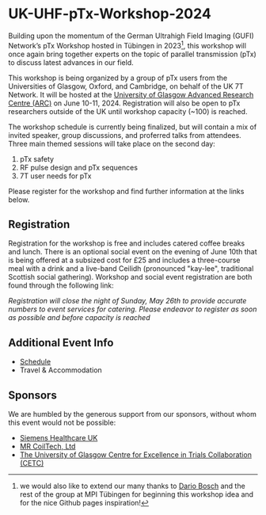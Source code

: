 # UK-UHF-pTx-Workshop-2024
Building upon the momentum of the German Ultrahigh Field Imaging (GUFI) Network’s pTx Workshop hosted in Tübingen in 2023[^1], this workshop will once again bring together experts on the topic of parallel transmission (pTx) to discuss latest advances in our field.

This workshop is being organized by a group of pTx users from the Universities of Glasgow, Oxford, and Cambridge, on behalf of the UK 7T Network. It will be hosted at the [University of Glasgow Advanced Research Centre (ARC)](https://www.gla.ac.uk/research/arc/) on June 10-11, 2024. Registration will also be open to pTx researchers outside of the UK until workshop capacity (~100) is reached. 

The workshop schedule is currently being finalized, but will contain a mix of invited speaker, group discussions, and proferred talks from attendees. Three main themed sessions will take place on the second day:
1. pTx safety
2. RF pulse design and pTx sequences
3. 7T user needs for pTx

Please register for the workshop and find further information at the links below.

## Registration

Registration for the workshop is free and includes catered coffee breaks and lunch. There is an optional social event on the evening of June 10th that is being offered at a subsized cost for £25 and includes a three-course meal with a drink and a live-band Ceilidh (pronounced "kay-lee", traditional Scottish social gathering). Workshop and social event registration are both found through the following link:

_Registration will close the night of Sunday, May 26th to provide accurate numbers to event services for catering. Please endeavor to register as soon as possible and before capacity is reached_

## Additional Event Info
- [Schedule](schedule.md)
- Travel & Accommodation

## Sponsors

We are humbled by the generous support from our sponsors, without whom this event would not be possible:
- [Siemens Healthcare UK](https://www.siemens-healthineers.com/en-uk)
- [MR CoilTech, Ltd](https://www.mr-coiltech.co.uk/)
- [The University of Glasgow Centre for Excellence in Trials Collaboration (CETC)](https://www.gla.ac.uk/colleges/mvls/researchinnovationengagementsupport/cetc/)


[^1]:we would also like to extend our many thanks to [Dario Bosch](https://github.com/dabosch) and the rest of the group at MPI Tübingen for beginning this workshop idea and for the nice Github pages inspiration! 

